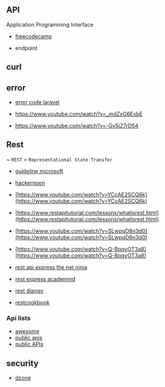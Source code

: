 
## API

Application Programming  Interface


* [freecodecamp](https://medium.freecodecamp.org/what-is-an-api-in-english-please-b880a3214a82)

* endpoint


## curl

## error

* [error code laravel](https://stackoverflow.com/questions/51065170/laravel-api-how-to-properly-handle-errors)

* https://www.youtube.com/watch?v=_mdZxG6ExbE
* https://www.youtube.com/watch?v=-Gv5jZ7rD54


## Rest

 ~ `REST` = `Representational State Transfer`

* [guideline microsoft](https://github.com/Microsoft/api-guidelines/blob/vNext/Guidelines.md)

* [hackernoon](https://hackernoon.com/restful-api-designing-guidelines-the-best-practices-60e1d954e7c9)
* [https://www.youtube.com/watch?v=YCcAE2SCQ6k](https://www.youtube.com/watch?v=YCcAE2SCQ6k)
* [https://www.restapitutorial.com/lessons/whatisrest.html](https://www.restapitutorial.com/lessons/whatisrest.html)
* [https://www.youtube.com/watch?v=SLwpqD8n3d0](https://www.youtube.com/watch?v=SLwpqD8n3d0)
* [https://www.youtube.com/watch?v=Q-BpqyOT3a8](https://www.youtube.com/watch?v=Q-BpqyOT3a8)

* [rest api express the net ninja](https://www.youtube.com/watch?v=BRdcRFvuqsE&list=PL4cUxeGkcC9jBcybHMTIia56aV21o2cZ8)

* [rest express academind](https://www.youtube.com/watch?v=0oXYLzuucwE&list=PL55RiY5tL51q4D-B63KBnygU6opNPFk_q)

* [rest django](https://www.youtube.com/watch?v=XMu0T6L2KRQ&list=PLEsfXFp6DpzTOcOVdZF-th7BS_GYGguAS)

* [restcookbook](https://github.com/restcookbook/restcookbook)

### Api lists

* [awesome](https://github.com/Kikobeats/awesome-api)
* [public apis](https://github.com/toddmotto/public-apis)
* [public APIs](https://github.com/abhishekbanthia/Public-APIs)

## security

* [dzone](https://dzone.com/refcardz/rest-api-security-1?chapter=1)

